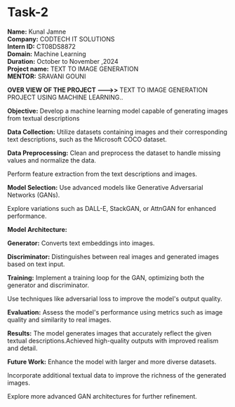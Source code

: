 # Task-2
**Name:** Kunal Jamne<br/>
**Company:** CODTECH IT SOLUTIONS<br/>
**Intern ID:** CT08DS8872<br/>
**Domain:** Machine Learning<br/>
**Duration:** October to November ,2024<br/>
**Project name:** TEXT TO IMAGE GENERATION<br/>
**MENTOR:** SRAVANI GOUNI<br/>

**OVER VIEW OF THE PROJECT --->>** TEXT TO IMAGE GENERATION PROJECT USING MACHINE LEARNING..<br/>

**Objective:** Develop a machine learning model capable of generating images from textual descriptions<br/>

**Data Collection:** Utilize datasets containing images and their corresponding text descriptions, such as the Microsoft COCO dataset.<br/>

**Data Preprocessing:** Clean and preprocess the dataset to handle missing values and normalize the data.<br/>

Perform feature extraction from the text descriptions and images.<br/>

**Model Selection:** Use advanced models like Generative Adversarial Networks (GANs).<br/>

Explore variations such as DALL-E, StackGAN, or AttnGAN for enhanced performance.<br/>

**Model Architecture:**

**Generator:** Converts text embeddings into images.<br/>

**Discriminator:**  Distinguishes between real images and generated images based on text input.<br/>

**Training:** Implement a training loop for the GAN, optimizing both the generator and discriminator.<br/>

Use techniques like adversarial loss to improve the model's output quality.<br/>

**Evaluation:** Assess the model's performance using metrics such as image quality and similarity to real images.<br/>

**Results:** The model generates images that accurately reflect the given textual descriptions.Achieved high-quality outputs with improved realism and detail.<br/>

**Future Work:** Enhance the model with larger and more diverse datasets.

Incorporate additional textual data to improve the richness of the generated images.

Explore more advanced GAN architectures for further refinement.<br/>

